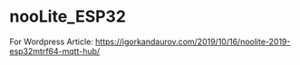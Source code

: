 # nooLite_ESP32
For Wordpress Article: https://igorkandaurov.com/2019/10/16/noolite-2019-esp32mtrf64-mqtt-hub/
